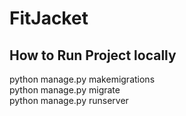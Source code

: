 # FitJacket

## How to Run Project locally
python manage.py makemigrations  
python manage.py migrate  
python manage.py runserver
